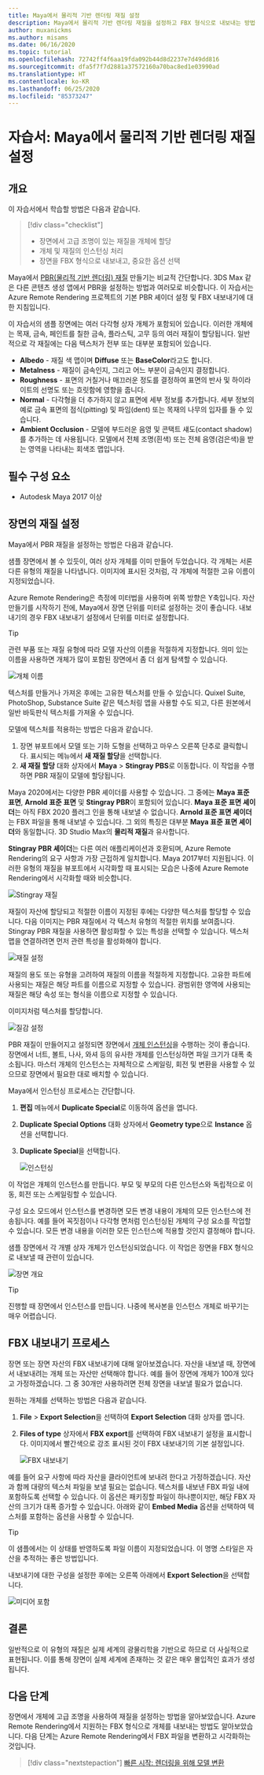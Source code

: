```yaml
---
title: Maya에서 물리적 기반 렌더링 재질 설정
description: Maya에서 물리적 기반 렌더링 재질을 설정하고 FBX 형식으로 내보내는 방법을 설명합니다.
author: muxanickms
ms.author: misams
ms.date: 06/16/2020
ms.topic: tutorial
ms.openlocfilehash: 72742ff4f6aa19fda092b44d8d2237e7d49dd816
ms.sourcegitcommit: dfa5f7f7d2881a37572160a70bac8ed1e03990ad
ms.translationtype: HT
ms.contentlocale: ko-KR
ms.lasthandoff: 06/25/2020
ms.locfileid: "85373247"
---
```

# <a name="tutorial-set-up-physically-based-rendering-materials-in-maya"></a>자습서: Maya에서 물리적 기반 렌더링 재질 설정

## <a name="overview"></a>개요
이 자습서에서 학습할 방법은 다음과 같습니다.

> [!div class="checklist"]
>
> * 장면에서 고급 조명이 있는 재질을 개체에 할당
> * 개체 및 재질의 인스턴싱 처리
> * 장면을 FBX 형식으로 내보내고, 중요한 옵션 선택

Maya에서 [PBR(물리적 기반 렌더링) 재질](../../overview/features/pbr-materials.md) 만들기는 비교적 간단합니다. 3DS Max 같은 다른 콘텐츠 생성 앱에서 PBR을 설정하는 방법과 여러모로 비슷합니다. 이 자습서는 Azure Remote Rendering 프로젝트의 기본 PBR 셰이더 설정 및 FBX 내보내기에 대한 지침입니다. 

이 자습서의 샘플 장면에는 여러 다각형 상자 개체가 포함되어 있습니다. 이러한 개체에는 목재, 금속, 페인트를 칠한 금속, 플라스틱, 고무 등의 여러 재질이 할당됩니다. 일반적으로 각 재질에는 다음 텍스처가 전부 또는 대부분 포함되어 있습니다.

* **Albedo** - 재질 색 맵이며 **Diffuse** 또는 **BaseColor**라고도 합니다.
* **Metalness** - 재질이 금속인지, 그리고 어느 부분이 금속인지 결정합니다. 
* **Roughness** - 표면의 거칠거나 매끄러운 정도를 결정하여 표면의 반사 및 하이라이트의 선명도 또는 흐릿함에 영향을 줍니다.
* **Normal** - 다각형을 더 추가하지 않고 표면에 세부 정보를 추가합니다. 세부 정보의 예로 금속 표면의 점식(pitting) 및 파임(dent) 또는 목재의 나무의 입자를 들 수 있습니다.
* **Ambient Occlusion** - 모델에 부드러운 음영 및 콘택트 섀도(contact shadow)를 추가하는 데 사용됩니다. 모델에서 전체 조명(흰색) 또는 전체 음영(검은색)을 받는 영역을 나타내는 회색조 맵입니다. 

## <a name="prerequisites"></a>필수 구성 요소
* Autodesk Maya 2017 이상

## <a name="set-up-materials-in-the-scene"></a>장면의 재질 설정
Maya에서 PBR 재질을 설정하는 방법은 다음과 같습니다.

샘플 장면에서 볼 수 있듯이, 여러 상자 개체를 이미 만들어 두었습니다. 각 개체는 서론 다른 유형의 재질을 나타냅니다. 이미지에 표시된 것처럼, 각 개체에 적절한 고유 이름이 지정되었습니다.

Azure Remote Rendering은 측정에 미터법을 사용하며 위쪽 방향은 Y축입니다. 자산 만들기를 시작하기 전에, Maya에서 장면 단위를 미터로 설정하는 것이 좋습니다. 내보내기의 경우 FBX 내보내기 설정에서 단위를 미터로 설정합니다.

> [!TIP]
> 관련 부품 또는 재질 유형에 따라 모델 자산의 이름을 적절하게 지정합니다. 의미 있는 이름을 사용하면 개체가 많이 포함된 장면에서 좀 더 쉽게 탐색할 수 있습니다.

![개체 이름](media/object-names.jpg)

텍스처를 만들거나 가져온 후에는 고유한 텍스처를 만들 수 있습니다. Quixel Suite, PhotoShop, Substance Suite 같은 텍스처링 앱을 사용할 수도 되고, 다른 원본에서 일반 바둑판식 텍스처를 가져올 수 있습니다.

모델에 텍스처를 적용하는 방법은 다음과 같습니다.

1. 장면 뷰포트에서 모델 또는 기하 도형을 선택하고 마우스 오른쪽 단추로 클릭합니다. 표시되는 메뉴에서 **새 재질 할당**을 선택합니다.
1. **새 재질 할당** 대화 상자에서 **Maya** > **Stingray PBS**로 이동합니다. 이 작업을 수행하면 PBR 재질이 모델에 할당됩니다. 

Maya 2020에서는 다양한 PBR 셰이더를 사용할 수 있습니다. 그 중에는 **Maya 표준 표면**, **Arnold 표준 표면** 및 **Stingray PBR**이 포함되어 있습니다. **Maya 표준 표면 셰이더**는 아직 FBX 2020 플러그 인을 통해 내보낼 수 없습니다. **Arnold 표준 표면 셰이더**는 FBX 파일을 통해 내보낼 수 있습니다. 그 외의 특징은 대부분 **Maya 표준 표면 셰이더**와 동일합니다. 3D Studio Max의 **물리적 재질**과 유사합니다.

**Stingray PBR 셰이더**는 다른 여러 애플리케이션과 호환되며, Azure Remote Rendering의 요구 사항과 가장 근접하게 일치합니다. Maya 2017부터 지원됩니다. 이러한 유형의 재질을 뷰포트에서 시각화할 때 표시되는 모습은 나중에 Azure Remote Rendering에서 시각화할 때와 비슷합니다.

![Stingray 재질](media/stingray-material.jpg)

재질이 자산에 할당되고 적절한 이름이 지정된 후에는 다양한 텍스처를 할당할 수 있습니다. 다음 이미지는 PBR 재질에서 각 텍스처 유형의 적절한 위치를 보여줍니다. Stingray PBR 재질을 사용하면 활성화할 수 있는 특성을 선택할 수 있습니다. 텍스처 맵을 연결하려면 먼저 관련 특성을 활성화해야 합니다.

![재질 설정](media/material-setup.jpg)

재질의 용도 또는 유형을 고려하여 재질의 이름을 적절하게 지정합니다. 고유한 파트에 사용되는 재질은 해당 파트를 이름으로 지정할 수 있습니다. 광범위한 영역에 사용되는 재질은 해당 속성 또는 형식을 이름으로 지정할 수 있습니다.

이미지처럼 텍스처를 할당합니다.

![질감 설정](media/texture-setup.jpg)

PBR 재질이 만들어지고 설정되면 장면에서 [개체 인스턴싱](../../how-tos/conversion/configure-model-conversion.md#instancing)을 수행하는 것이 좋습니다. 장면에서 너트, 볼트, 나사, 와셔 등의 유사한 개체를 인스턴싱하면 파일 크기가 대폭 축소됩니다. 마스터 개체의 인스턴스는 자체적으로 스케일링, 회전 및 변환을 사용할 수 있으므로 장면에서 필요한 대로 배치할 수 있습니다. 

Maya에서 인스턴싱 프로세스는 간단합니다.

1. **편집** 메뉴에서 **Duplicate Special**로 이동하여 옵션을 엽니다.
1. **Duplicate Special Options** 대화 상자에서 **Geometry type**으로 **Instance** 옵션을 선택합니다. 
1. **Duplicate Special**을 선택합니다.

   ![인스턴싱](media/instancing.jpg)

이 작업은 개체의 인스턴스를 만듭니다. 부모 및 부모의 다른 인스턴스와 독립적으로 이동, 회전 또는 스케일링할 수 있습니다. 

구성 요소 모드에서 인스턴스를 변경하면 모든 변경 내용이 개체의 모든 인스턴스에 전송됩니다. 예를 들어 꼭짓점이나 다각형 면처럼 인스턴싱된 개체의 구성 요소를 작업할 수 있습니다. 모든 변경 내용을 이러한 모든 인스턴스에 적용할 것인지 결정해야 합니다. 

샘플 장면에서 각 개별 상자 개체가 인스턴싱되었습니다. 이 작업은 장면을 FBX 형식으로 내보낼 때 관련이 있습니다.

![장면 개요](media/scene-overview.jpg)

> [!TIP]
> 진행할 때 장면에서 인스턴스를 만듭니다. 나중에 복사본을 인스턴스 개체로 바꾸기는 매우 어렵습니다. 

## <a name="fbx-export-process"></a>FBX 내보내기 프로세스

장면 또는 장면 자산의 FBX 내보내기에 대해 알아보겠습니다. 자산을 내보낼 때, 장면에서 내보내려는 개체 또는 자산만 선택해야 합니다. 예를 들어 장면에 개체가 100개 있다고 가정하겠습니다. 그 중 30개만 사용하려면 전체 장면을 내보낼 필요가 없습니다. 

원하는 개체를 선택하는 방법은 다음과 같습니다.

1. **File** > **Export Selection**을 선택하여 **Export Selection** 대화 상자를 엽니다.
1. **Files of type** 상자에서 **FBX export**를 선택하여 FBX 내보내기 설정을 표시합니다. 이미지에서 빨간색으로 강조 표시된 것이 FBX 내보내기의 기본 설정입니다.

   ![FBX 내보내기](media/FBX-exporting.jpg)

예를 들어 요구 사항에 따라 자산을 클라이언트에 보내려 한다고 가정하겠습니다. 자산과 함께 대량의 텍스처 파일을 보낼 필요는 없습니다. 텍스처를 내보낸 FBX 파일 내에 포함하도록 선택할 수 있습니다. 이 옵션은 패키징할 파일이 하나뿐이지만, 해당 FBX 자산의 크기가 대폭 증가할 수 있습니다. 아래와 같이 **Embed Media** 옵션을 선택하여 텍스처를 포함하는 옵션을 사용할 수 있습니다.

> [!TIP]
> 이 샘플에서는 이 상태를 반영하도록 파일 이름이 지정되었습니다. 이 명명 스타일은 자산을 추적하는 좋은 방법입니다. 

내보내기에 대한 구성을 설정한 후에는 오른쪽 아래에서 **Export Selection**을 선택합니다.

![미디어 포함](media/embedding-media.jpg)

## <a name="conclusion"></a>결론

일반적으로 이 유형의 재질은 실제 세계의 광물리학을 기반으로 하므로 더 사실적으로 표현됩니다. 이를 통해 장면이 실제 세계에 존재하는 것 같은 매우 몰입적인 효과가 생성됩니다.

## <a name="next-steps"></a>다음 단계

장면에서 개체에 고급 조명을 사용하여 재질을 설정하는 방법을 알아보았습니다. Azure Remote Rendering에서 지원하는 FBX 형식으로 개체를 내보내는 방법도 알아보았습니다. 다음 단계는 Azure Remote Rendering에서 FBX 파일을 변환하고 시각화하는 것입니다.

> [!div class="nextstepaction"]
> [빠른 시작: 렌더링을 위해 모델 변환](../../quickstarts\convert-model.md)